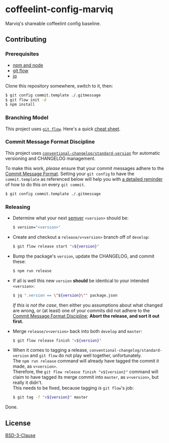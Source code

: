# coffeelint-config-marviq

Marviq's shareable coffeelint config baseline.


## Contributing

### Prerequisites

* [npm and node](https://nodejs.org/en/download/)
* [git flow](https://github.com/nvie/gitflow/wiki/Installation)
* [jq](https://stedolan.github.io/jq/download/)

Clone this repository somewhere, switch to it, then:

```bash
$ git config commit.template ./.gitmessage
$ git flow init -d
$ npm install
```

### Branching Model

This project uses [`git flow`](https://github.com/nvie/gitflow#readme).  Here's a quick [cheat sheet](http://danielkummer.github.io/git-flow-cheatsheet/).


### Commit Message Format Discipline

This project uses [`conventional-changelog/standard-version`](https://github.com/conventional-changelog/standard-version) for automatic versioning and
CHANGELOG management.

To make this work, *please* ensure that your commit messages adhere to the
[Commit Message Format](https://github.com/bcoe/conventional-changelog-standard/blob/master/convention.md#commit-message-format).  Setting your `git config` to
have the `commit.template` as referenced below will help you with [a detailed reminder](.gitmessage) of how to do this on every `git commit`.

```bash
$ git config commit.template ./.gitmessage
```

### Releasing

* Determine what your next [semver](https://docs.npmjs.com/getting-started/semantic-versioning#semver-for-publishers) `<version>` should be:
  ```bash
  $ version="<version>"
  ```

* Create and checkout a `release/v<version>` branch off of `develop`:
  ```bash
  $ git flow release start "v${version}"
  ```

* Bump the package's `version`, update the CHANGELOG, and commit these:
  ```bash
  $ npm run release
  ```

* If all is well this new `version` **should** be identical to your intended `<version>`:
  ```bash
  $ jq ".version == \"${version}\"" package.json
  ```

  *If this is not the case*, then either you assumptions about what changed are wrong, or (at least) one of your commits did not adhere to the
  [Commit Message Format Discipline](#commit-message-format-discipline); **Abort the release, and sort it out first.**

* Merge `release/v<version>` back into both `develop` and `master`:
  ```bash
  $ git flow release finish "v${version}"
  ```

* When it comes to tagging a release, `conventional-changelog/standard-version` and `git flow` do not play well together, unfortunately.  
  The `npm run release` command will already have tagged the commit it made, as `v<version>`.  
  Therefore, the `git flow release finish "v${version}"` command will claim to have tagged its merge commit into `master`, as `v<version>`, but really it 
  didn't.  
  This needs to be fixed, because tagging *is* `git flow`'s job:
  ```bash
  $ git tag -f "v${version}" master
  ```

Done.


## License

[BSD-3-Clause](LICENSE)
